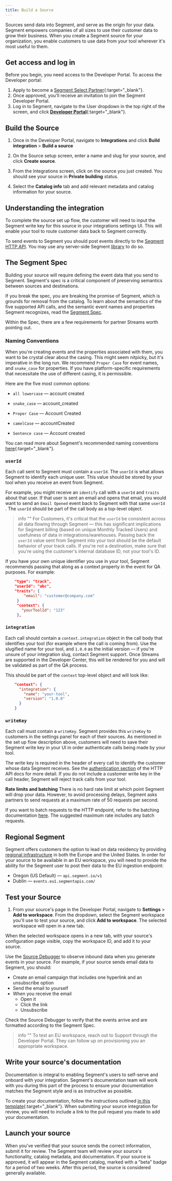 ```yaml
---
title: Build a Source
---
```


Sources send data into Segment, and serve as the origin for your data. Segment empowers companies of all sizes to use their customer data to grow their business. When you create a Segment source for your organization, you enable customers to use data from your tool wherever it's most useful to them.

## Get access and log in

Before you begin, you need access to the Developer Portal. To access the Developer portal:

1. Apply to become a [Segment Select Partner](https://segment.com/partners/integration/){:target="_blank"}.
2. Once approved, you'll receive an invitation to join the Segment Developer Portal.
3. Log in to Segment, navigate to the User dropdown in the top right of the screen, and click [**Developer Portal**](https://app.segment.com/dev-portal){:target="_blank"}.

## Build the Source

1. Once in the Developer Portal, navigate to **Integrations** and click **Build integration** > **Build a source**

2. On the Source setup screen, enter a name and slug for your source, and click **Create source**.

3. From the Integrations screen, click on the source you just created. You should see your source in **Private building** status.

4. Select the **Catalog info** tab and add relevant metadata and catalog information for your source.

## Understanding the integration

To complete the source set up flow, the customer will need to input the Segment write key for this source in your integrations settings UI. This will enable your tool to route customer data back to Segment correctly. 

To send events to Segment you should post events directly to the [Segment HTTP API](/docs/connections/sources/catalog/libraries/server/http-api/#track). You may use any server-side Segment [library](/docs/connections/sources/catalog/) to do so.

## The Segment Spec

Building your source will require defining the event data that you send to Segment. Segment's spec is a critical component of preserving semantics between sources and destinations. 

If you break the spec, you are breaking the promise of Segment, which is grounds for removal from the catalog. To learn about the semantics of the five supported API calls, and the semantic event names and properties Segment recognizes, read the [Segment Spec](/docs/connections/spec).

Within the Spec, there are a few requirements for partner Streams worth pointing out.

### Naming Conventions

When you're creating events and the properties associated with them, you want to be crystal clear about the casing. This might seem nitpicky, but it's imperative in the long run. We recommend `Proper Case` for event names, and `snake_case` for properties. If you have platform-specific requirements that necessitate the use of different casing, it is permissible.

Here are the five most common options:

- `all lowercase` — account created

- `snake_case` — account_created

- `Proper Case` — Account Created

- `camelCase` — accountCreated

- `Sentence case` — Account created

You can read more about Segment's recommended naming conventions [here](https://segment.com/academy/collecting-data/naming-conventions-for-clean-data/){:target="_blank"}.


### `userId`

Each call sent to Segment must contain a  `userId`. The `userId` is what allows Segment to identify each unique user. This value should be stored by your tool when you receive an event from Segment.

For example, you might receive an `identify` call with a `userId` and `traits` about that user. If that user is sent an email and opens that email, you would want to send an `Email Opened` event back to Segment with that same `userId` . The `userId` should be part of the call body as a top-level object.

> info ""
>  For Customers, it's critical that the `userId` be consistent across all data flowing through Segment — this has significant implications for Segment billing (based on unique Monthly Tracked Users) and usefulness of data in integrations/warehouses. Passing back the `userId` value sent from Segment into your tool should be the default behavior of your track calls. If you're not a destination, make sure that you're using the customer's internal database ID, not your tool's ID.

If you have your own unique identifier you use in your tool, Segment recommends passing that along as a context property in the event for QA purposes. For example:

```json
    "type": "track",
    "userId": "abc",
    "traits": {
        "email": "customer@company.com"
     }
     "context": {
       "yourToolId": "123"
     },
```

### `integration`

Each call should contain a `context.integration` object in the call body that identifies your tool (for example where the call is coming from). Use the slugified name for your tool, and `1.0.0` as the initial version — if you're unsure of your integration slug, contact Segment support. Once Streams are supported in the Developer Center, this will be rendered for you and will be validated as part of the QA process.

This should be part of the `context` top-level object and will look like:

```json
    "context": {
      "integration": {
        "name": "your-tool",
        "version": "1.0.0"
      }
    }
```

### `writeKey`

Each call must contain a `writeKey`. Segment provides this `writeKey` to customers in the settings panel for each of their sources. As mentioned in the set up flow description above, customers will need to save their Segment write key in your UI in order authenticate calls being made by your tool.

The write key is required in the header of every call to identify the customer whose data Segment receives. See the [authentication section](/docs/connections/sources/catalog/libraries/server/http-api/#authentication) of the HTTP API docs for more detail. If you do not include a customer write key in the call header, Segment will reject track calls from your tool.

**Rate limits and batching**
There is no hard rate limit at which point Segment will drop your data. However, to avoid processing delays, Segment asks partners to send requests at a maximum rate of 50 requests per second.

If you want to batch requests to the HTTP endpoint, refer to the batching documentation [here](/docs/connections/sources/catalog/libraries/server/http-api/#import). The suggested maximum rate includes any batch requests.

## Regional Segment

Segment offers customers the option to lead on data residency by providing [regional infrastructure](/docs/guides/regional-segment) in both the Europe and the United States. In order for your source to be available in an EU workspace, you will need to provide the ability for the Segment user to post their data to the EU ingestion endpoint: 

- Oregon (US Default) — `api.segment.io/v1`
- Dublin — `events.eu1.segmentapis.com/`

## Test your Source

1. From your source's page in the Developer Portal, navigate to **Settings** > **Add to workspace**. From the dropdown, select the Segment workspace you'll use to test your source, and click **Add to workspace**. The selected workspace will open in a new tab.

When the selected workspace opens in a new tab, with your source's configuration page visible, copy the workspace ID, and add it to your source.

Use the [Source Debugger](/docs/connections/sources/debugger/) to observe inbound data when you generate events in your source. For example, if your source sends email data to Segment, you should:

- Create an email campaign that includes one hyperlink and an unsubscribe option
- Send the email to yourself
- When you receive the email
  - Open it
  - Click the link
  - Unsubscribe

Check the Source Debugger to verify that the events arrive and are formatted according to the Segment Spec.

> info ""
>  To test an EU workspace, reach out to Support through the Developer Portal. They can follow up on provisioning you an appropriate workspace.

## Write your source's documentation

Documentation is integral to enabling Segment's users to self-serve and onboard with your integration. Segment's documentation team will work with you during this part of the process to ensure your documentation matches the Segment style and is as instructive as possible.

To create your documentation, follow the instructions outlined [in this template](https://github.com/segmentio/segment-docs/blob/develop/templates/partners/source.md){:target="_blank"}. When submitting your source integration for review, you will need to include a link to the pull request you made to add your documentation.

## Launch your source

When you've verified that your source sends the correct information, submit it for review. The Segment team will review your source's functionality, catalog metadata, and documentation. If your source is approved, it will appear in the Segment catalog, marked with a "beta" badge for a period of two weeks. After this period, the source is considered generally available.
